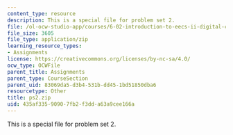 ```yaml
---
content_type: resource
description: This is a special file for problem set 2.
file: /ol-ocw-studio-app/courses/6-02-introduction-to-eecs-ii-digital-communication-systems-fall-2012/435af33590907fb2f3dda63a9cee166a_ps2.zip
file_size: 3605
file_type: application/zip
learning_resource_types:
- Assignments
license: https://creativecommons.org/licenses/by-nc-sa/4.0/
ocw_type: OCWFile
parent_title: Assignments
parent_type: CourseSection
parent_uid: 83069da5-d3b4-531b-dd45-1bd51850dba6
resourcetype: Other
title: ps2.zip
uid: 435af335-9090-7fb2-f3dd-a63a9cee166a
---
```

This is a special file for problem set 2.